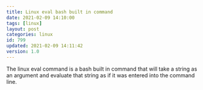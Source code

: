 ```yaml
---
title: Linux eval bash built in command
date: 2021-02-09 14:10:00
tags: [linux]
layout: post
categories: linux
id: 799
updated: 2021-02-09 14:11:42
version: 1.0
---
```


The linux eval command is a bash built in command that will take a string as an argument and evaluate that string as if it was entered into the command line.

<!-- more -->

